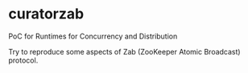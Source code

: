 # curatorzab
PoC for Runtimes for Concurrency and Distribution

Try to reproduce some aspects of Zab (ZooKeeper Atomic Broadcast) protocol.
